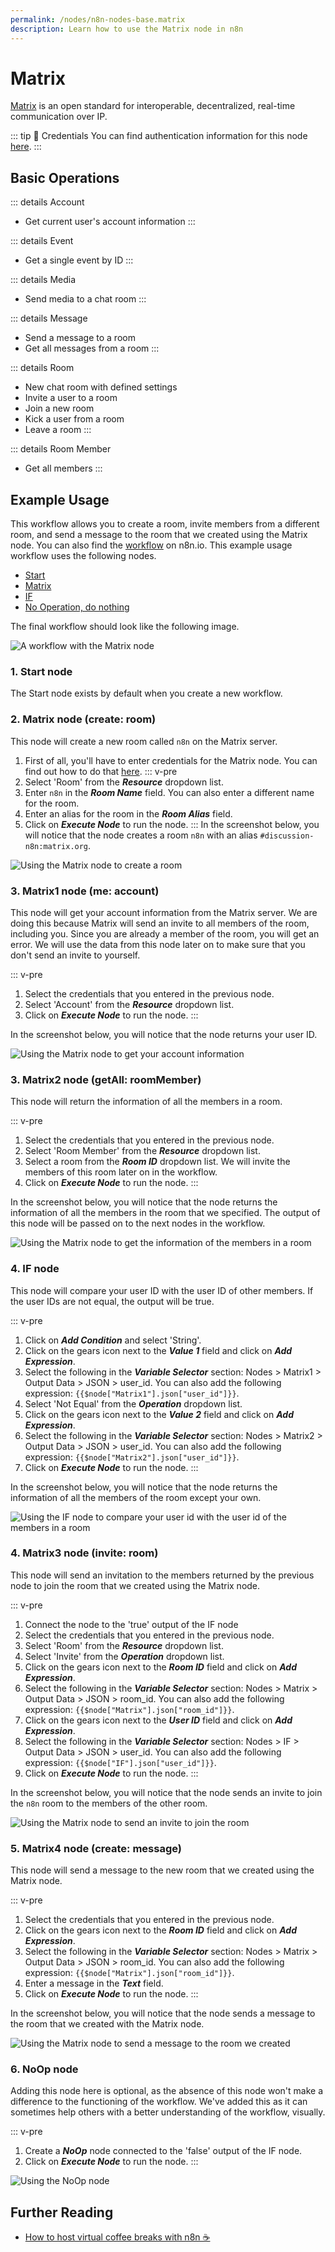 ```yaml
---
permalink: /nodes/n8n-nodes-base.matrix
description: Learn how to use the Matrix node in n8n
---
```


# Matrix

[Matrix](https://matrix.org) is an open standard for interoperable, decentralized, real-time communication over IP.

::: tip 🔑 Credentials
You can find authentication information for this node [here](../../../credentials/Matrix/README.md).
:::

## Basic Operations

::: details Account
- Get current user's account information
:::

::: details Event
- Get a single event by ID
:::

::: details Media
- Send media to a chat room
:::

::: details Message
- Send a message to a room
- Get all messages from a room
:::

::: details Room
- New chat room with defined settings
- Invite a user to a room
- Join a new room
- Kick a user from a room
- Leave a room
:::

::: details Room Member
- Get all members
:::

## Example Usage

This workflow allows you to create a room, invite members from a different room, and send a message to the room that we created using the Matrix node. You can also find the [workflow](https://n8n.io/workflows/724) on n8n.io. This example usage workflow uses the following nodes.
- [Start](../../core-nodes/Start/README.md)
- [Matrix]()
- [IF](../../core-nodes/IF/README.md)
- [No Operation, do nothing](../../core-nodes/NoOperationDoNothing/README.md)

The final workflow should look like the following image.

![A workflow with the Matrix node](./workflow.png)

### 1. Start node

The Start node exists by default when you create a new workflow.

### 2. Matrix node (create: room)

This node will create a new room called `n8n` on the Matrix server.

1. First of all, you'll have to enter credentials for the Matrix node. You can find out how to do that [here](../../../credentials/Matrix/README.md).
::: v-pre
2. Select 'Room' from the ***Resource*** dropdown list.
3. Enter `n8n` in the ***Room Name*** field. You can also enter a different name for the room.
4. Enter an alias for the room in the ***Room Alias*** field.
5. Click on ***Execute Node*** to run the node.
:::
In the screenshot below, you will notice that the node creates a room `n8n` with an alias `#discussion-n8n:matrix.org`.

![Using the Matrix node to create a room](./Matrix_node.png)

### 3. Matrix1 node (me: account)

This node will get your account information from the Matrix server. We are doing this because Matrix will send an invite to all members of the room, including you. Since you are already a member of the room, you will get an error. We will use the data from this node later on to make sure that you don't send an invite to yourself.

::: v-pre
1. Select the credentials that you entered in the previous node.
2. Select 'Account' from the ***Resource*** dropdown list.
3. Click on ***Execute Node*** to run the node.
:::

In the screenshot below, you will notice that the node returns your user ID.

![Using the Matrix node to get your account information](./Matrix1_node.png)

### 3. Matrix2 node (getAll: roomMember)

This node will return the information of all the members in a room.

::: v-pre
1. Select the credentials that you entered in the previous node.
2. Select 'Room Member' from the ***Resource*** dropdown list.
3. Select a room from the ***Room ID*** dropdown list. We will invite the members of this room later on in the workflow.
4. Click on ***Execute Node*** to run the node.
:::

In the screenshot below, you will notice that the node returns the information of all the members in the room that we specified. The output of this node will be passed on to the next nodes in the workflow.

![Using the Matrix node to get the information of the members in a room](./Matrix2_node.png)

### 4. IF node

This node will compare your user ID with the user ID of other members. If the user IDs are not equal, the output will be true.

::: v-pre
1. Click on ***Add Condition*** and select 'String'.
2. Click on the gears icon next to the ***Value 1*** field and click on ***Add Expression***.
3. Select the following in the ***Variable Selector*** section: Nodes > Matrix1 > Output Data > JSON > user_id. You can also add the following expression: `{{$node["Matrix1"].json["user_id"]}}`.
4. Select 'Not Equal' from the ***Operation*** dropdown list.
5. Click on the gears icon next to the ***Value 2*** field and click on ***Add Expression***.
6. Select the following in the ***Variable Selector*** section: Nodes > Matrix2 > Output Data > JSON > user_id. You can also add the following expression: `{{$node["Matrix2"].json["user_id"]}}`.
7. Click on ***Execute Node*** to run the node.
:::

In the screenshot below, you will notice that the node returns the information of all the members of the room except your own.

![Using the IF node to compare your user id with the user id of the members in a room](./IF_node.png)

### 4. Matrix3 node (invite: room)

This node will send an invitation to the members returned by the previous node to join the room that we created using the Matrix node.

::: v-pre
1. Connect the node to the 'true' output of the IF node
2. Select the credentials that you entered in the previous node.
3. Select 'Room' from the ***Resource*** dropdown list.
4. Select 'Invite' from the ***Operation*** dropdown list.
5. Click on the gears icon next to the ***Room ID*** field and click on ***Add Expression***.
6. Select the following in the ***Variable Selector*** section: Nodes > Matrix > Output Data > JSON > room_id. You can also add the following expression: `{{$node["Matrix"].json["room_id"]}}`.
7. Click on the gears icon next to the ***User ID*** field and click on ***Add Expression***.
8. Select the following in the ***Variable Selector*** section: Nodes > IF > Output Data > JSON > user_id. You can also add the following expression: `{{$node["IF"].json["user_id"]}}`.
9. Click on ***Execute Node*** to run the node.
:::

In the screenshot below, you will notice that the node sends an invite to join the `n8n` room to the members of the other room.

![Using the Matrix node to send an invite to join the room](./Matrix3_node.png)

### 5. Matrix4 node (create: message)

This node will send a message to the new room that we created using the Matrix node.

::: v-pre
1. Select the credentials that you entered in the previous node.
2. Click on the gears icon next to the ***Room ID*** field and click on ***Add Expression***.
3. Select the following in the ***Variable Selector*** section: Nodes > Matrix > Output Data > JSON > room_id. You can also add the following expression: `{{$node["Matrix"].json["room_id"]}}`.
4. Enter a message in the ***Text*** field.
5. Click on ***Execute Node*** to run the node.
:::

In the screenshot below, you will notice that the node sends a message to the room that we created with the Matrix node.

![Using the Matrix node to send a message to the room we created](./Matrix4_node.png)

### 6. NoOp node
Adding this node here is optional, as the absence of this node won't make a difference to the functioning of the workflow. We've added this as it can sometimes help others with a better understanding of the workflow, visually.

::: v-pre
1. Create a ***NoOp*** node connected to the 'false' output of the IF node.
2. Click on ***Execute Node*** to run the node.
:::

![Using the NoOp node](./NoOp_node.png)

## Further Reading

- [How to host virtual coffee breaks with n8n ☕️](https://n8n.io/blog/how-to-host-virtual-coffee-breaks-with-n8n/)
